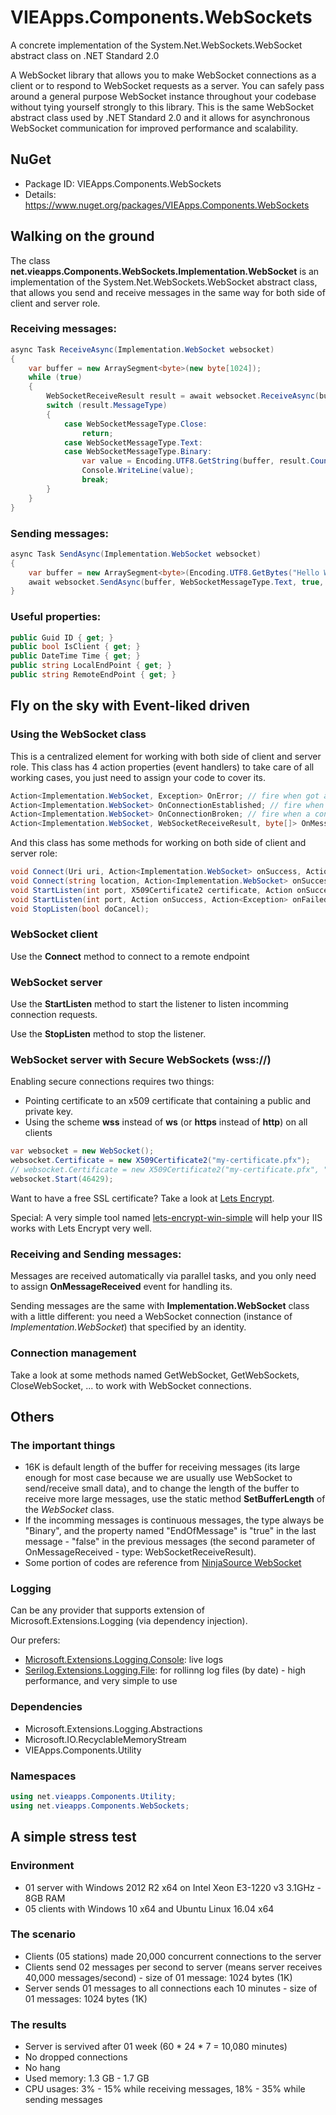 ﻿# VIEApps.Components.WebSockets

A concrete implementation of the System.Net.WebSockets.WebSocket abstract class on .NET Standard 2.0

A WebSocket library that allows you to make WebSocket connections as a client or to respond to WebSocket requests as a server.
You can safely pass around a general purpose WebSocket instance throughout your codebase without tying yourself strongly to this library.
This is the same WebSocket abstract class used by .NET Standard 2.0 and it allows for asynchronous WebSocket communication for improved performance and scalability.

## NuGet
- Package ID: VIEApps.Components.WebSockets
- Details: https://www.nuget.org/packages/VIEApps.Components.WebSockets

## Walking on the ground

The class **net.vieapps.Components.WebSockets.Implementation.WebSocket** is an implementation of the System.Net.WebSockets.WebSocket abstract class,
that allows you send and receive messages in the same way for both side of client and server role.

### Receiving messages:
```csharp
async Task ReceiveAsync(Implementation.WebSocket websocket)
{
    var buffer = new ArraySegment<byte>(new byte[1024]);
    while (true)
    {
        WebSocketReceiveResult result = await websocket.ReceiveAsync(buffer, CancellationToken.None).ConfigureAwait(false);
        switch (result.MessageType)
        {
            case WebSocketMessageType.Close:
                return;
            case WebSocketMessageType.Text:
            case WebSocketMessageType.Binary:
                var value = Encoding.UTF8.GetString(buffer, result.Count);
                Console.WriteLine(value);
                break;
        }
    }
}
```

### Sending messages:
```csharp
async Task SendAsync(Implementation.WebSocket websocket)
{
    var buffer = new ArraySegment<byte>(Encoding.UTF8.GetBytes("Hello World"));
    await websocket.SendAsync(buffer, WebSocketMessageType.Text, true, CancellationToken.None).ConfigureAwait(false);
} 
```

### Useful properties:
```csharp
public Guid ID { get; }
public bool IsClient { get; }
public DateTime Time { get; }
public string LocalEndPoint { get; }
public string RemoteEndPoint { get; }
```

## Fly on the sky with Event-liked driven

### Using the WebSocket class

This is a centralized element for working with both side of client and server role.
This class has 4 action properties (event handlers) to take care of all working cases, you just need to assign your code to cover its.
```csharp
Action<Implementation.WebSocket, Exception> OnError; // fire when got any error
Action<Implementation.WebSocket> OnConnectionEstablished; // fire when a connection is established
Action<Implementation.WebSocket> OnConnectionBroken; // fire when a connection is broken
Action<Implementation.WebSocket, WebSocketReceiveResult, byte[]> OnMessageReceived; // fire when got a message (when a message is received)
```

And this class has some methods for working on both side of client and server role:
```csharp
void Connect(Uri uri, Action<Implementation.WebSocket> onSuccess, Action<Exception> onFailed);
void Connect(string location, Action<Implementation.WebSocket> onSuccess, Action<Exception> onFailed);
void StartListen(int port, X509Certificate2 certificate, Action onSuccess, Action<Exception> onFailed);
void StartListen(int port, Action onSuccess, Action<Exception> onFailed);
void StopListen(bool doCancel);
```

### WebSocket client

Use the **Connect** method to connect to a remote endpoint

### WebSocket server

Use the **StartListen** method to start the listener to listen incomming connection requests.

Use the **StopListen** method to stop the listener.

### WebSocket server with Secure WebSockets (wss://)

Enabling secure connections requires two things:
- Pointing certificate to an x509 certificate that containing a public and private key.
- Using the scheme **wss** instead of **ws** (or **https** instead of **http**) on all clients

```csharp
var websocket = new WebSocket();
websocket.Certificate = new X509Certificate2("my-certificate.pfx");
// websocket.Certificate = new X509Certificate2("my-certificate.pfx", "cert-password", X509KeyStorageFlags.UserKeySet);
websocket.Start(46429);
```

Want to have a free SSL certificate? Take a look at [Lets Encrypt](https://letsencrypt.org/).

Special: A very simple tool named [lets-encrypt-win-simple](https://github.com/PKISharp/win-acme) will help your IIS works with Lets Encrypt very well.

### Receiving and Sending messages:

Messages are received automatically via parallel tasks, and you only need to assign **OnMessageReceived** event for handling its.

Sending messages are the same with **Implementation.WebSocket** class with a little different: you need a WebSocket connection (instance of *Implementation.WebSocket*) that specified by an identity.

### Connection management

Take a look at some methods named GetWebSocket, GetWebSockets, CloseWebSocket, ... to work with WebSocket connections.

## Others

### The important things

- 16K is default length of the buffer for receiving messages (its large enough for most case because we are usually use WebSocket to send/receive small data), and to change the length of the buffer to receive more large messages, use the static method **SetBufferLength** of the *WebSocket* class.
- If the incomming messages is continuous messages, the type always be "Binary", and the property named "EndOfMessage" is "true" in the last message - "false" in the previous messages (the second parameter of OnMessageReceived - type: WebSocketReceiveResult).
- Some portion of codes are reference from [NinjaSource WebSocket](https://github.com/ninjasource/Ninja.WebSockets)

### Logging

Can be any provider that supports extension of Microsoft.Extensions.Logging (via dependency injection).

Our prefers:
- [Microsoft.Extensions.Logging.Console](https://www.nuget.org/packages/Microsoft.Extensions.Logging.Console): live logs
- [Serilog.Extensions.Logging.File](https://www.nuget.org/packages/Serilog.Extensions.Logging.File): for rollinng log files (by date) - high performance, and very simple to use

### Dependencies

- Microsoft.Extensions.Logging.Abstractions
- Microsoft.IO.RecyclableMemoryStream
- VIEApps.Components.Utility

### Namespaces

```csharp
using net.vieapps.Components.Utility;
using net.vieapps.Components.WebSockets;
```

## A simple stress test

### Environment

- 01 server with Windows 2012 R2 x64 on Intel Xeon E3-1220 v3 3.1GHz - 8GB RAM
- 05 clients with Windows 10 x64 and Ubuntu Linux 16.04 x64

### The scenario
- Clients (05 stations) made 20,000 concurrent connections to the server
- Clients send 02 messages per second to server (means server receives 40,000 messages/second) - size of 01 message: 1024 bytes (1K)
- Server sends 01 messages to all connections each 10 minutes - size of 01 messages: 1024 bytes (1K)

### The results
- Server is servived after 01 week (60 * 24 * 7 = 10,080 minutes)
- No dropped connections
- No hang
- Used memory: 1.3 GB - 1.7 GB
- CPU usages: 3% - 15% while receiving messages, 18% - 35% while sending messages
